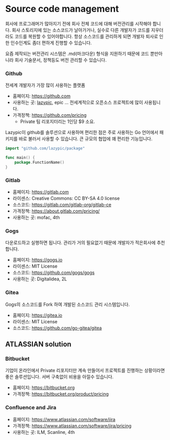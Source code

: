# Source code management
회사에 프로그래머가 많아지기 전에 회사 전체 코드에 대해 버전관리를 시작해야 합니다.
회사 스토리지에 있는 소스코드가 날아가거나, 실수로 다른 개발자가 코드를 지우더라도 코드를 복원할 수 있어야합니다.
항상 소스코드를 관리하게 되면 개발자 퇴사로 인한 인수인계도 좀더 편하게 진행할 수 있습니다.

요즘 제작되는 버전관리 시스템은 .md(마크다운) 형식을 지원하기 때문에 코드 뿐만아니라 회사 기술문서, 정책등도 버전 관리할 수 있습니다.

### Github
전세계 개발자가 가장 많이 사용하는 플랫폼

- 홈페이지: https://github.com
- 사용하는 곳: [lazypic](https://github.com/lazypic), epic ... 전세계적으로 오픈소스 프로젝트에 많이 사용됩니다.
- 가격정책: https://github.com/pricing
    - Private 팀 리포지터리는 1인당 $9 소요.

Lazypic이 github를 솔루션으로 사용하며 편리한 점은 주로 사용하는 Go 언어에서 패키지를 바로 불러서 사용할 수 있습니다.
큰 규모의 협업에 꽤 편리한 기능입니다.

```go
import "github.com/lazypic/package"

func main() {
    package.FunctionName()
}
```

### Gitlab
- 홈페이지: https://gitlab.com
- 라이센스: Creative Commons: CC BY-SA 4.0 license
- 소스코드: https://gitlab.com/gitlab-org/gitlab-ce
- 가격정책: https://about.gitlab.com/pricing/
- 사용하는 곳: mofac, 4th

### Gogs
다운로드하고 실행하면 됩니다. 관리가 거의 필요없기 때문에 개발자가 적은회사에 추천합니다.

- 홈페이지: https://gogs.io
- 라이센스: MIT License
- 소스코드: https://github.com/gogs/gogs
- 사용하는 곳: Digitalidea, 2L

### Gitea
Gogs의 소스코드를 Fork 하여 개발된 소스코드 관리 시스템입니다.

- 홈페이지: https://gitea.io
- 라이센스: MIT License
- 소스코드: https://github.com/go-gitea/gitea

## ATLASSIAN solution

### Bitbucket
기업이 온라인에서 Private 리포지터만 계속 만들어서 프로젝트를 진행하는 상황이라면 좋은 솔루션입니다.
서버 구축없이 비용을 아낄수 있습니다.

- 홈페이지: https://bitbucket.org
- 가격정책: https://bitbucket.org/product/pricing

### Confluence and Jira
- 홈페이지: https://www.atlassian.com/software/jira
- 가격정책: https://www.atlassian.com/software/jira/pricing
- 사용하는 곳: ILM, Scanline, 4th
